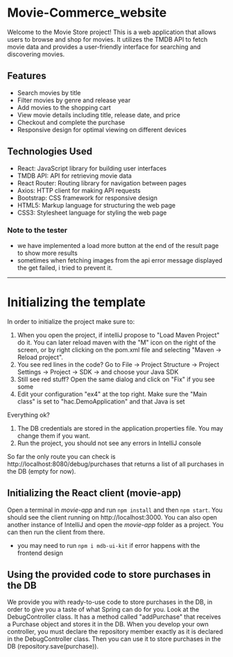 # Movie-Commerce_website
Welcome to the Movie Store project! This is a web application that allows users to browse and shop for movies. It utilizes the TMDB API to fetch movie data and provides a user-friendly interface for searching and discovering movies.

## Features

- Search movies by title
- Filter movies by genre and release year
- Add movies to the shopping cart
- View movie details including title, release date, and price
- Checkout and complete the purchase
- Responsive design for optimal viewing on different devices

## Technologies Used

- React: JavaScript library for building user interfaces
- TMDB API: API for retrieving movie data
- React Router: Routing library for navigation between pages
- Axios: HTTP client for making API requests
- Bootstrap: CSS framework for responsive design
- HTML5: Markup language for structuring the web page
- CSS3: Stylesheet language for styling the web page

### Note to the tester
- we have implemented a load more button at the end of the result page to show more results
- sometimes when fetching images from the api error message displayed the get failed, i tried to prevent it.

---------------------


# Initializing the template

In order to initialize the project make sure to:

1. When you open the project, if intelliJ propose to "Load Maven Project" do it. You can later reload maven with the "M" icon on the right of the screen, or by right clicking on the pom.xml file and selecting "Maven -> Reload project".
2. You see red lines in the code? Go to File -> Project Structure -> Project Settings -> Project -> SDK -> and choose your Java SDK
3. Still see red stuff? Open the same dialog and click on "Fix" if you see some
4. Edit your configuration "ex4" at the top right. Make sure the "Main class" is set to "hac.DemoApplication" and that Java is set

Everything ok?
1. The DB credentials are stored in the application.properties file. You may change them if you want.
2. Run the project, you should not see any errors in IntelliJ console

So far the only route you can check is http://localhost:8080/debug/purchases
that returns a list of all purchases in the DB (empty for now).

## Initializing the React client (movie-app)

Open a terminal in *movie-app* and run `npm install` and then `npm start`. You should see the client running on http://localhost:3000.
You can also open another instance of IntelliJ and open the *movie-app* folder as a project. You can then run the client from there.

- you may need to run `npm i mdb-ui-kit` if error happens with the frontend design

## Using the provided code to store purchases in the DB

We provide you with ready-to-use code to store purchases in the DB, in order to give you a taste of what Spring can do for you.
Look at the DebugController class. It has a method called "addPurchase" that receives a Purchase object and stores it in the DB.
When you develop your own controller, you must declare the repository member exactly as it is declared in the DebugController class.
Then you can use it to store purchases in the DB (repository.save(purchase)).
